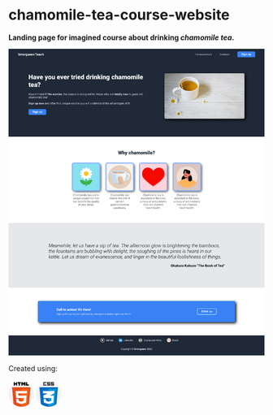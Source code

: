 # chamomile-tea-course-website

<strong> Landing page for imagined course about drinking <em> chamomile tea</em>.</strong>

<img src="images/chamomile-tea-course-website.png" alt="Website layout">

Created using: <br><br>
<img src="images/html-5.png" alt="HTML5 logo" width="50">
<img src="images/css.png" alt="CCS3 logo" width="50">
